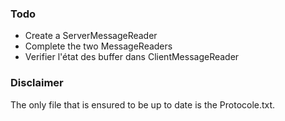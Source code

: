

### Todo

- Create a ServerMessageReader
- Complete the two MessageReaders
- Verifier l'état des buffer dans ClientMessageReader






### Disclaimer 
The only file that is ensured to be up to date is the Protocole.txt.


